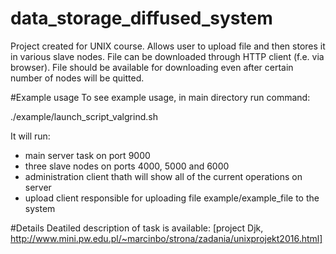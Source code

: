 # data_storage_diffused_system

Project created for UNIX course.
Allows user to upload file and then stores it in various slave nodes. File can be downloaded through HTTP client (f.e. via browser).
File should be available for downloading even after certain number of nodes will be quitted.

#Example usage
To see example usage, in main directory run command:

./example/launch_script_valgrind.sh

It will run:
- main server task on port 9000
- three slave nodes on ports 4000, 5000 and 6000
- administration client thath will show all of the current operations on server
- upload client responsible for uploading file example/example_file to the system

#Details
Deatiled description of task is available:
[project Djk, http://www.mini.pw.edu.pl/~marcinbo/strona/zadania/unixprojekt2016.html]
